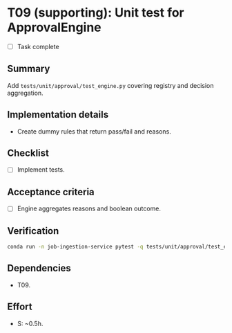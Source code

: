 # T09 (supporting): Unit test for ApprovalEngine

- [ ] Task complete

## Summary
Add `tests/unit/approval/test_engine.py` covering registry and decision aggregation.

## Implementation details
- Create dummy rules that return pass/fail and reasons.

## Checklist
- [ ] Implement tests.

## Acceptance criteria
- [ ] Engine aggregates reasons and boolean outcome.

## Verification
```bash
conda run -n job-ingestion-service pytest -q tests/unit/approval/test_engine.py
```

## Dependencies
- T09.

## Effort
- S: ~0.5h.
